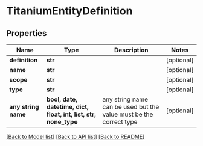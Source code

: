 # TitaniumEntityDefinition


## Properties
Name | Type | Description | Notes
------------ | ------------- | ------------- | -------------
**definition** | **str** |  | [optional] 
**name** | **str** |  | [optional] 
**scope** | **str** |  | [optional] 
**type** | **str** |  | [optional] 
**any string name** | **bool, date, datetime, dict, float, int, list, str, none_type** | any string name can be used but the value must be the correct type | [optional]

[[Back to Model list]](../README.md#documentation-for-models) [[Back to API list]](../README.md#documentation-for-api-endpoints) [[Back to README]](../README.md)


